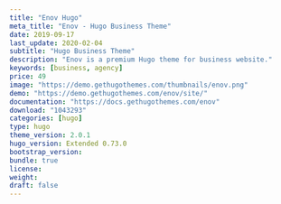 ```yaml
---
title: "Enov Hugo"
meta_title: "Enov - Hugo Business Theme"
date: 2019-09-17
last_update: 2020-02-04
subtitle: "Hugo Business Theme"
description: "Enov is a premium Hugo theme for business website."
keywords: [business, agency]
price: 49
image: "https://demo.gethugothemes.com/thumbnails/enov.png"
demo: "https://demo.gethugothemes.com/enov/site/"
documentation: "https://docs.gethugothemes.com/enov"
download: "1043293"
categories: [hugo]
type: hugo
theme_version: 2.0.1
hugo_version: Extended 0.73.0
bootstrap_version:
bundle: true
license:
weight:
draft: false
---
```

